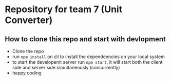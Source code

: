 # Repository for team 7 (Unit Converter)

## How to clone this repo and start with devlopment
- Clone the repo
- run `npm install` on cli to install the dependeencies on your local system
- to start the developemt server run `npm start`, it will start both the client side and server side simultaneously (concurrently)
- happy coding
